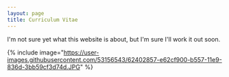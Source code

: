 ```yaml
---
layout: page
title: Curriculum Vitae
---
```


I'm not sure yet what this website is about, but I'm sure I'll work it out soon.

{% include image="https://user-images.githubusercontent.com/53156543/62402857-e62cf900-b557-11e9-836d-3bb59cf3d74d.JPG" %}